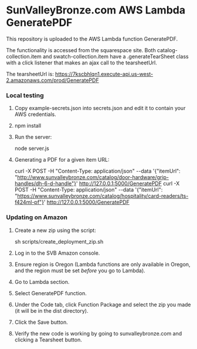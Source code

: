 # SunValleyBronze.com AWS Lambda GeneratePDF

This repository is uploaded to the AWS Lambda function GeneratePDF.

The functionality is accessed from the squarespace site. Both catalog-collection.item
and swatch-collection.item have a .generateTearSheet class with a click listener that
makes an ajax call to the tearsheetUrl.

The tearsheetUrl is: https://7kscbhlqn1.execute-api.us-west-2.amazonaws.com/prod/GeneratePDF

### Local testing

1. Copy example-secrets.json into secrets.json and edit it to contain your AWS credentials.
1. npm install
1. Run the server:

    node server.js
    
1. Generating a PDF for a given item URL:

    curl -X POST -H "Content-Type: application/json" --data '{"itemUrl": "http://www.sunvalleybronze.com/catalog/door-hardware/grip-handles/dh-6-d-handle"}' http://127.0.0.1:5000/GeneratePDF
    curl -X POST -H "Content-Type: application/json" --data '{"itemUrl": "https://www.sunvalleybronze.com/catalog/hospitality/card-readers/ts-f424ml-pf"}' http://127.0.0.1:5000/GeneratePDF


### Updating on Amazon 

1. Create a new zip using the script:

    sh scripts/create_deployment_zip.sh
    
1. Log in to the SVB Amazon console.
1. Ensure region is Oregon (Lambda functions are only available in Oregon, and the region must be set *before* you go to Lambda).
1. Go to Lambda section.
1. Select GeneratePDF function.
1. Under the Code tab, click Function Package and select the zip you made (it will be in the dist directory).
1. Click the Save button.
1. Verify the new code is working by going to sunvalleybronze.com and clicking a Tearsheet button.